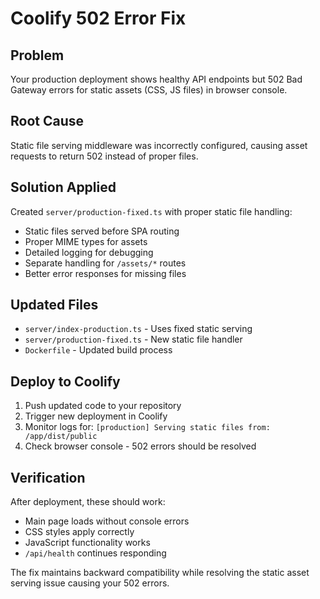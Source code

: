 # Coolify 502 Error Fix

## Problem
Your production deployment shows healthy API endpoints but 502 Bad Gateway errors for static assets (CSS, JS files) in browser console.

## Root Cause
Static file serving middleware was incorrectly configured, causing asset requests to return 502 instead of proper files.

## Solution Applied
Created `server/production-fixed.ts` with proper static file handling:

- Static files served before SPA routing
- Proper MIME types for assets
- Detailed logging for debugging
- Separate handling for `/assets/*` routes
- Better error responses for missing files

## Updated Files
- `server/index-production.ts` - Uses fixed static serving
- `server/production-fixed.ts` - New static file handler
- `Dockerfile` - Updated build process

## Deploy to Coolify
1. Push updated code to your repository
2. Trigger new deployment in Coolify
3. Monitor logs for: `[production] Serving static files from: /app/dist/public`
4. Check browser console - 502 errors should be resolved

## Verification
After deployment, these should work:
- Main page loads without console errors
- CSS styles apply correctly
- JavaScript functionality works
- `/api/health` continues responding

The fix maintains backward compatibility while resolving the static asset serving issue causing your 502 errors.